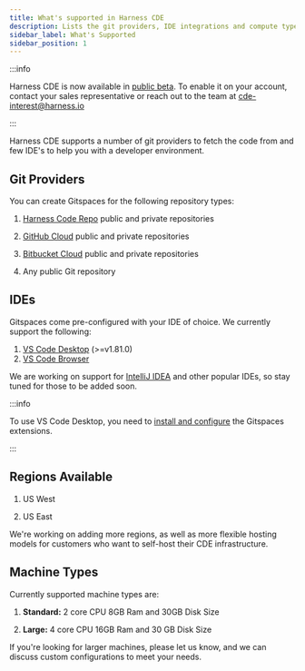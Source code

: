 ```yaml
---
title: What's supported in Harness CDE
description: Lists the git providers, IDE integrations and compute types supported in IDP.
sidebar_label: What's Supported
sidebar_position: 1
---
```


:::info

Harness CDE is now available in [public beta](https://www.harness.io/blog/introducing-harness-cloud-development-environments). To enable it on your account, contact your sales representative or reach out to the team at cde-interest@harness.io 

:::

Harness CDE supports a number of git providers to fetch the code from and few IDE's to help you with a developer environment. 

## Git Providers 

You can create Gitspaces for the following repository types:

1. [Harness Code Repo](https://developer.harness.io/docs/code-repository) public and private repositories

2. [GitHub Cloud](https://github.com/) public and private repositories

3. [Bitbucket Cloud](https://bitbucket.org/) public and private repositories

4. Any public Git repository 

## IDEs 

Gitspaces come pre-configured with your IDE of choice. We currently support the following:

1. [VS Code Desktop](https://code.visualstudio.com/) (>=v1.81.0)
2. [VS Code Browser](https://code.visualstudio.com/docs/editor/vscode-web)

We are working on support for [IntelliJ IDEA](https://www.jetbrains.com/idea/) and other popular IDEs, so stay tuned for those to be added soon. 

:::info

To use VS Code Desktop, you need to [install and configure](/docs/cloud-development-environment/get-started/getting-started-with-cde#install-gitspace-vs-code-extension-for-vs-code-desktop) the Gitspaces extensions.  

:::


## Regions Available​

1. US West

2. US East

We're working on adding more regions, as well as more flexible hosting models for customers who want to self-host their CDE infrastructure.

## Machine Types

Currently supported machine types are:

1. **Standard:** 2 core CPU 8GB Ram and 30GB Disk Size

2. **Large:** 4 core CPU 16GB Ram and 30 GB Disk Size 

If you're looking for larger machines, please let us know, and we can discuss custom configurations to meet your needs.
